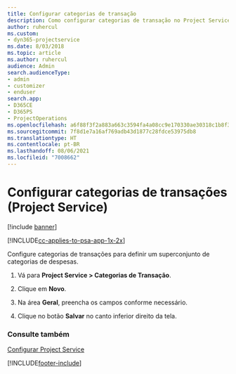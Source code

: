 ```yaml
---
title: Configurar categorias de transação
description: Como configurar categorias de transação no Project Service
author: ruhercul
ms.custom:
- dyn365-projectservice
ms.date: 8/03/2018
ms.topic: article
ms.author: ruhercul
audience: Admin
search.audienceType:
- admin
- customizer
- enduser
search.app:
- D365CE
- D365PS
- ProjectOperations
ms.openlocfilehash: a6f88f3f2a883a663c3594fa4a08cc9e170330ae30318c1b8f322cca6349bf3f
ms.sourcegitcommit: 7f8d1e7a16af769adb43d1877c28fdce53975db8
ms.translationtype: HT
ms.contentlocale: pt-BR
ms.lasthandoff: 08/06/2021
ms.locfileid: "7008662"
---
```

# <a name="configure-transaction-categories-project-service"></a>Configurar categorias de transações (Project Service)

[!include [banner](../includes/psa-now-project-operations.md)]

[!INCLUDE[cc-applies-to-psa-app-1x-2x](../includes/cc-applies-to-psa-app-1x-2x.md)]

Configure categorias de transações para definir um superconjunto de categorias de despesas.  
  
1.  Vá para **Project Service > Categorias de Transação**.  
  
2.  Clique em **Novo**.  
  
3.  Na área **Geral**, preencha os campos conforme necessário.  
  
4.  Clique no botão **Salvar** no canto inferior direito da tela.  
  
### <a name="see-also"></a>Consulte também  
 [Configurar Project Service](../psa/configure.md)


[!INCLUDE[footer-include](../includes/footer-banner.md)]
